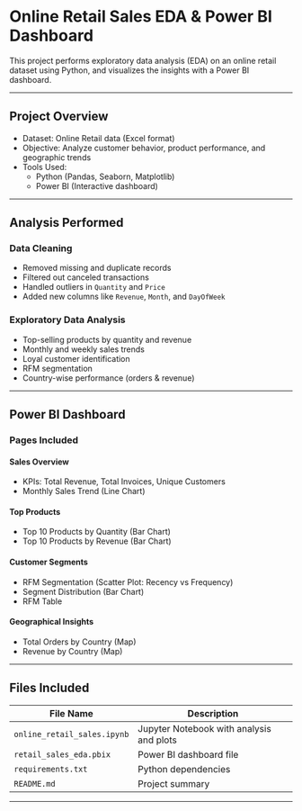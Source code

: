 #  Online Retail Sales EDA & Power BI Dashboard

This project performs exploratory data analysis (EDA) on an online retail dataset using Python, and visualizes the insights with a Power BI dashboard.

---

##  Project Overview

- Dataset: Online Retail data (Excel format)
- Objective: Analyze customer behavior, product performance, and geographic trends
- Tools Used:
  - Python (Pandas, Seaborn, Matplotlib)
  - Power BI (Interactive dashboard)

---

##  Analysis Performed

###  Data Cleaning
- Removed missing and duplicate records
- Filtered out canceled transactions
- Handled outliers in `Quantity` and `Price`
- Added new columns like `Revenue`, `Month`, and `DayOfWeek`

###  Exploratory Data Analysis
- Top-selling products by quantity and revenue
- Monthly and weekly sales trends
- Loyal customer identification
- RFM segmentation
- Country-wise performance (orders & revenue)

---

##  Power BI Dashboard

###  Pages Included

####  **Sales Overview**
- KPIs: Total Revenue, Total Invoices, Unique Customers
- Monthly Sales Trend (Line Chart)

####  **Top Products**
- Top 10 Products by Quantity (Bar Chart)
- Top 10 Products by Revenue (Bar Chart)

####  **Customer Segments**
- RFM Segmentation (Scatter Plot: Recency vs Frequency)
- Segment Distribution (Bar Chart)
- RFM Table

####  **Geographical Insights**
- Total Orders by Country (Map)
- Revenue by Country (Map)

---

##  Files Included

| File Name          | Description                            |
|--------------------|----------------------------------------|
| `online_retail_sales.ipynb` | Jupyter Notebook with analysis and plots |
| `retail_sales_eda.pbix` | Power BI dashboard file       |
| `requirements.txt`       | Python dependencies              |
| `README.md`              | Project summary                  |

---


